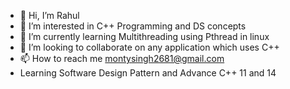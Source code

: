 - 👋 Hi, I’m Rahul
- 👀 I’m interested in C++ Programming and DS concepts
- 🌱 I’m currently learning Multithreading using Pthread in linux
- 💞️ I’m looking to collaborate on any application which uses C++
- 📫 How to reach me montysingh2681@gmail.com
- Learning Software Design Pattern and Advance C++ 11 and 14

<!---
MontySingh/MontySingh is a ✨ special ✨ repository because its `README.md` (this file) appears on your GitHub profile.
You can click the Preview link to take a look at your changes.
--->
